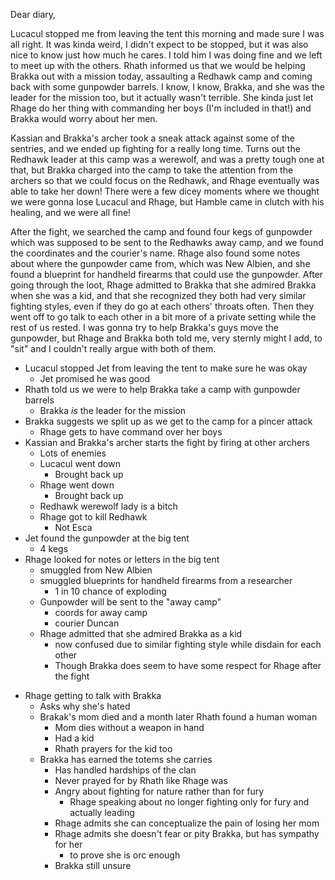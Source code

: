 Dear diary,

Lucacul stopped me from leaving the tent this morning and made sure I was all
right. It was kinda weird, I didn't expect to be stopped, but it was also nice
to know just how much he cares. I told him I was doing fine and we left to meet
up with the others. Rhath informed us that we would be helping Brakka out with a
mission today, assaulting a Redhawk camp and coming back with some gunpowder
barrels. I know, I know, Brakka, and she was the leader for the mission too, but
it actually wasn't terrible. She kinda just let Rhage do her thing with
commanding her boys (I'm included in that!) and Brakka would worry about her
men.

Kassian and Brakka's archer took a sneak attack against some of the sentries,
and we ended up fighting for a really long time. Turns out the Redhawk leader at
this camp was a werewolf, and was a pretty tough one at that, but Brakka charged
into the camp to take the attention from the archers so that we could focus on
the Redhawk, and Rhage eventually was able to take her down! There were a few
dicey moments where we thought we were gonna lose Lucacul and Rhage, but Hamble
came in clutch with his healing, and we were all fine!

After the fight, we searched the camp and found four kegs of gunpowder which was
supposed to be sent to the Redhawks away camp, and we found the coordinates and
the courier's name. Rhage also found some notes about where the gunpowder came
from, which was New Albien, and she found a blueprint for handheld firearms that
could use the gunpowder. After going through the loot, Rhage admitted to Brakka
that she admired Brakka when she was a kid, and that she recognized they both
had very similar fighting styles, even if they do go at each others' throats
often. Then they went off to go talk to each other in a bit more of a private
setting while the rest of us rested. I was gonna try to help Brakka's guys move
the gunpowder, but Rhage and Brakka both told me, very sternly might I add, to
"sit" and I couldn't really argue with both of them.

- Lucacul stopped Jet from leaving the tent to make sure he was okay
  - Jet promised he was good
- Rhath told us we were to help Brakka take a camp with gunpowder barrels
  - Brakka _is_ the leader for the mission
- Brakka suggests we split up as we get to the camp for a pincer attack
  - Rhage gets to have command over her boys
- Kassian and Brakka's archer starts the fight by firing at other archers
  - Lots of enemies
  - Lucacul went down
    - Brought back up
  - Rhage went down
    - Brought back up
  - Redhawk werewolf lady is a bitch
  - Rhage got to kill Redhawk
    - Not Esca
- Jet found the gunpowder at the big tent
  - 4 kegs
- Rhage looked for notes or letters in the big tent
  - smuggled from New Albien
  - smuggled blueprints for handheld firearms from a researcher
    - 1 in 10 chance of exploding
  - Gunpowder will be sent to the "away camp"
    - coords for away camp
    - courier Duncan
  - Rhage admitted that she admired Brakka as a kid
    - now confused due to similar fighting style while disdain for each other
    - Though Brakka does seem to have some respect for Rhage after the fight

<!--Jet not present -->

- Rhage getting to talk with Brakka
  - Asks why she's hated
  - Brakak's mom died and a month later Rhath found a human woman
    - Mom dies without a weapon in hand
    - Had a kid
    - Rhath prayers for the kid too
  - Brakka has earned the totems she carries
    - Has handled hardships of the clan
    - Never prayed for by Rhath like Rhage was
    - Angry about fighting for nature rather than for fury
      - Rhage speaking about no longer fighting only for fury and actually
        leading
    - Rhage admits she can conceptualize the pain of losing her mom
    - Rhage admits she doesn't fear or pity Brakka, but has sympathy for her
      - to prove she is orc enough
    - Brakka still unsure
